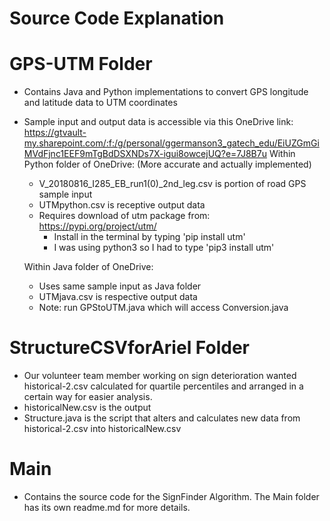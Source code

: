 # Source Code Explanation

# GPS-UTM Folder
- Contains Java and Python implementations to convert GPS longitude and latitude data to UTM coordinates
- Sample input and output data is accessible via this OneDrive link: 
https://gtvault-my.sharepoint.com/:f:/g/personal/ggermanson3_gatech_edu/EiUZGmGiMVdFjnc1EEF9mTgBdDSXNDs7X-igui8owcejUQ?e=7J8B7u
	Within Python folder of OneDrive: (More accurate and actually implemented)
	- V_20180816_I285_EB_run1(0)_2nd_leg.csv is portion of road GPS sample input
	- UTMpython.csv is receptive output data
	- Requires download of utm package from: https://pypi.org/project/utm/
		- Install in the terminal by typing 'pip install utm'
		- I was using python3 so I had to type 'pip3 install utm'
	

	Within Java folder of OneDrive:
	- Uses same sample input as Java folder
	- UTMjava.csv is respective output data
	- Note: run GPStoUTM.java which will access Conversion.java


# StructureCSVforAriel Folder
- Our volunteer team member working on sign deterioration wanted historical-2.csv calculated for quartile percentiles and arranged in a certain way for easier analysis.
- historicalNew.csv is the output
- Structure.java is the script that alters and calculates new data from historical-2.csv into historicalNew.csv

# Main
- Contains the source code for the SignFinder Algorithm. The Main folder has its own readme.md for more details.
	
	
